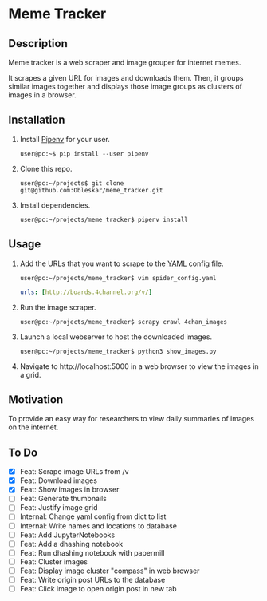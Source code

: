 # Meme Tracker

## Description
Meme tracker is a web scraper and image grouper for internet memes.

It scrapes a given URL for images and downloads them. Then, it groups similar
images together and displays those image groups as clusters of images in a 
browser.

## Installation

1. Install [Pipenv](https://pipenv-fork.readthedocs.io/en/latest/) for your user.
    ```console
    user@pc:~$ pip install --user pipenv
    ```

2. Clone this repo.
    ```console
    user@pc:~/projects$ git clone git@github.com:Obleskar/meme_tracker.git
    ```

3. Install dependencies.
    ```console
    user@pc:~/projects/meme_tracker$ pipenv install
    ```

## Usage

1. Add the URLs that you want to scrape to the 
[YAML](https://pyyaml.org/wiki/PyYAMLDocumentation) config file.
    ```console
    user@pc:~/projects/meme_tracker$ vim spider_config.yaml
    ```
    ```yaml
    urls: [http://boards.4channel.org/v/] 
    ```

2. Run the image scraper.
    ```console
    user@pc:~/projects/meme_tracker$ scrapy crawl 4chan_images
    ```

3. Launch a local webserver to host the downloaded images.
    ```console
    user@pc:~/projects/meme_tracker$ python3 show_images.py
    ```

4. Navigate to http://localhost:5000 in a web browser to view the images in 
a grid.

## Motivation
To provide an easy way for researchers to view daily summaries of images on the
internet.

## To Do

- [x] Feat: Scrape image URLs from /v
- [x] Feat: Download images
- [x] Feat: Show images in browser
- [ ] Feat: Generate thumbnails
- [ ] Feat: Justify image grid
- [ ] Internal: Change yaml config from dict to list
- [ ] Internal: Write names and locations to database
- [ ] Feat: Add JupyterNotebooks
- [ ] Feat: Add a dhashing notebook 
- [ ] Feat: Run dhashing notebook with papermill
- [ ] Feat: Cluster images
- [ ] Feat: Display image cluster "compass" in web browser
- [ ] Feat: Write origin post URLs to the database
- [ ] Feat: Click image to open origin post in new tab
